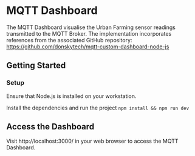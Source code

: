 # MQTT Dashboard 
The MQTT Dashboard visualise the Urban Farming sensor readings transmitted to the MQTT Broker. The implementation incorporates references from the associated GitHub repository: https://github.com/donskytech/mqtt-custom-dashboard-node-js
  
## Getting Started
### Setup
Ensure that Node.js is installed on your workstation.

Install the dependencies and run the project
``` npm install && npm run dev ```

## Access the Dashboard
Visit http://localhost:3000/ in your web browser to access the MQTT Dashboard.
